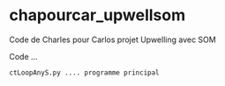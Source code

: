 # chapourcar_upwellsom
Code de Charles pour Carlos projet Upwelling avec SOM

Code ...

    ctLoopAnyS.py .... programme principal

